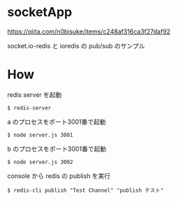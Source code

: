 # socketApp

https://qiita.com/n0bisuke/items/c248af316ca3f27daf92

socket.io-redis と ioredis の pub/sub のサンプル

# How

redis server を起動
```
$ redis-server
```


a のプロセスをポート3001番で起動

```
$ node server.js 3001
```

b のプロセスをポート3001番で起動

```
$ node server.js 3002
```

console から redis の publish を実行

```
$ redis-cli publish "Test Channel" "publish テスト"
```

